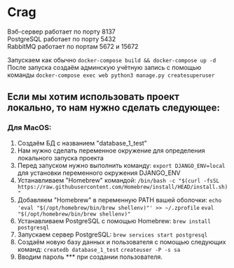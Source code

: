 # Crag

Вэб-сервер работает по порту 8137<br>
PostgreSQL работает по порту 5432<br>
RabbitMQ работает по портам 5672 и 15672<br>


Запускаем как обычно `docker-compose build && docker-compose up -d`<br>
После запуска создаём админскую учётную запись с помощью команды `docker-compose exec web python3 manage.py createsuperuser`<br>

## Если мы хотим использовать проект локально, то нам нужно сделать следующее:

### Для MacOS:
1. Создаём БД с названием "database_1_test"
2. Нам нужно сделать переменное окружение для определения локального запуска проекта
3. Перед запуском нужно выполнить команду: `export DJANGO_ENV=local` для установки переменного окружения DJANGO_ENV
4. Устанавливаем "Homebrew" командой:
`/bin/bash -c "$(curl -fsSL https://raw.githubusercontent.com/Homebrew/install/HEAD/install.sh)"`
5. Добавляем "Homebrew" в переменную PATH вашей оболочки:
`echo 'eval "$(/opt/homebrew/bin/brew shellenv)"' >> ~/.zprofile`
`eval "$(/opt/homebrew/bin/brew shellenv)"`
6. Устанавливаем PostgreSQL с помощью Homebrew:
`brew install postgresql`
7. Запускаем сервер PostgreSQL:
`brew services start postgresql`
8. Создаём новую базу данных и пользователя с помощью следующих команд:
`createdb database_1_test`
`createuser -P -s sa`
9. Вводим пароль *** при создании пользователя.
